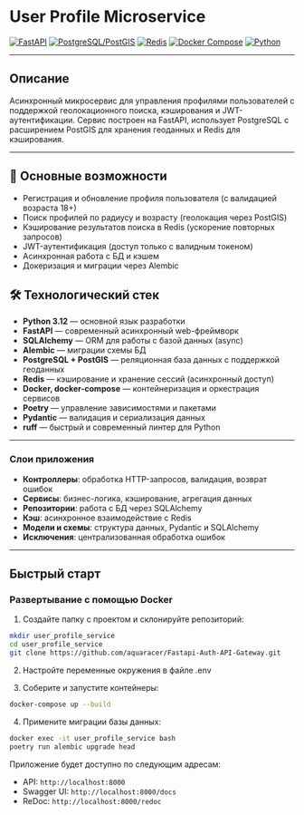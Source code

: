# User Profile Microservice

[![FastAPI](https://img.shields.io/badge/FastAPI-0.115.12-green?logo=fastapi)](https://fastapi.tiangolo.com/)
[![PostgreSQL/PostGIS](https://img.shields.io/badge/PostGIS-16--3.5-blue?logo=postgresql)](https://postgis.net/)
[![Redis](https://img.shields.io/badge/Redis-5.2.1-red?logo=redis)](https://redis.io/)
[![Docker Compose](https://img.shields.io/badge/Docker--Compose-3.9-blue?logo=docker)](https://docs.docker.com/compose/)
[![Python](https://img.shields.io/badge/Python->=3.10-blue?logo=python)](https://www.python.org/)

---

## Описание

Асинхронный микросервис для управления профилями
пользователей с поддержкой геолокационного поиска, кэширования и JWT-аутентификации.
Сервис построен на FastAPI, использует PostgreSQL с расширением PostGIS для хранения
геоданных и Redis для кэширования.

---

## 🚀 Основные возможности

- Регистрация и обновление профиля пользователя (с валидацией возраста 18+)
- Поиск профилей по радиусу и возрасту (геолокация через PostGIS)
- Кэширование результатов поиска в Redis (ускорение повторных запросов)
- JWT-аутентификация (доступ только с валидным токеном)
- Асинхронная работа с БД и кэшем
- Докеризация и миграции через Alembic

## 🛠️ Технологический стек

- **Python 3.12** — основной язык разработки
- **FastAPI** — современный асинхронный web-фреймворк
- **SQLAlchemy** — ORM для работы с базой данных (async)
- **Alembic** — миграции схемы БД
- **PostgreSQL + PostGIS** — реляционная база данных с поддержкой геоданных
- **Redis** — кэширование и хранение сессий (асинхронный доступ)
- **Docker, docker-compose** — контейнеризация и оркестрация сервисов
- **Poetry** — управление зависимостями и пакетами
- **Pydantic** — валидация и сериализация данных
- **ruff** — быстрый и современный линтер для Python

---

### Слои приложения

- **Контроллеры**: обработка HTTP-запросов, валидация, возврат ошибок
- **Сервисы**: бизнес-логика, кэширование, агрегация данных
- **Репозитории**: работа с БД через SQLAlchemy
- **Кэш**: асинхронное взаимодействие с Redis
- **Модели и схемы**: структура данных, Pydantic и SQLAlchemy
- **Исключения**: централизованная обработка ошибок

---

## Быстрый старт

### Развертывание с помощью Docker

1. Создайте папку с проектом и склонируйте репозиторий:

```bash
mkdir user_profile_service
cd user_profile_service
git clone https://github.com/aquaracer/Fastapi-Auth-API-Gateway.git
```

2. Настройте переменные окружения в файле .env

3. Соберите и запустите контейнеры:

```bash
docker-compose up --build
```

4. Примените миграции базы данных:

```bash
docker exec -it user_profile_service bash
poetry run alembic upgrade head
```

Приложение будет доступно по следующим адресам:

- API: `http://localhost:8000`
- Swagger UI: `http://localhost:8000/docs`
- ReDoc: `http://localhost:8000/redoc`

